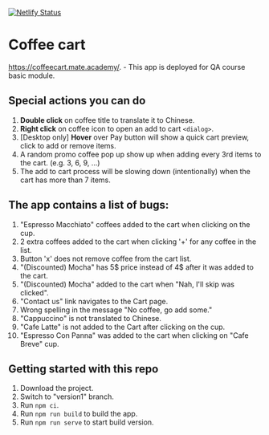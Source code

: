 [![Netlify Status](https://api.netlify.com/api/v1/badges/626af698-2379-4cfc-888c-3c502fad8f08/deploy-status)](https://app.netlify.com/sites/coffee-cart/deploys)

# Coffee cart

https://coffeecart.mate.academy/. - This app is deployed for QA course basic module.

## Special actions you can do
1. **Double click** on coffee title to translate it to Chinese.
2. **Right click** on coffee icon to open an add to cart `<dialog>`.
3. [Desktop only] **Hover** over Pay button will show a quick cart preview, click to add or remove items.
4. A random promo coffee pop up show up when adding every 3rd items to the cart. (e.g. 3, 6, 9, ...)
5. The add to cart process will be slowing down (intentionally) when the cart has more than 7 items.

## The app contains a list of bugs:

1. "Espresso Macchiato" coffees added to the cart when clicking on the cup.
2. 2 extra coffees added to the cart when clicking '+' for any coffee in the list.
3. Button 'x' does not remove coffee from the cart list.
4. "(Discounted) Mocha" has 5$ price instead of 4$ after it was added to the cart.
5. "(Discounted) Mocha" added to the cart when "Nah, I'll skip was clicked". 
6. "Contact us" link navigates to the Cart page.
7. Wrong spelling in the message "No coffee, go add some."
8. "Cappuccino" is not translated to Chinese. 
9. "Cafe Latte" is not added to the Cart after clicking on the cup.
10. "Espresso Con Panna" was added to the cart when clicking on "Cafe Breve" cup. 


## Getting started with this repo

1. Download the project.
2. Switch to "version1" branch.
3. Run `npm ci`.
4. Run `npm run build` to build the app.
5. Run `npm run serve` to start build version.
